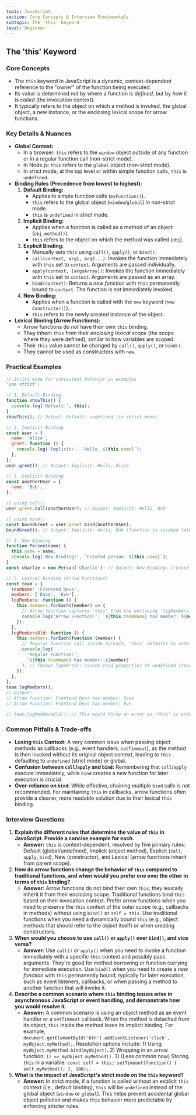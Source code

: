 ```yaml
---
topic: JavaScript
section: Core Concepts & Interview Fundamentals
subtopic: The 'this' Keyword
level: Beginner
---
```


## The 'this' Keyword

### Core Concepts

- The `this` keyword in JavaScript is a dynamic, context-dependent reference to the "owner" of the function being executed.
- Its value is determined not by where a function is _defined_, but by _how_ it is _called_ (the invocation context).
- It typically refers to the object on which a method is invoked, the global object, a new instance, or the enclosing lexical scope for arrow functions.

### Key Details & Nuances

- **Global Context:**
  - In a browser: `this` refers to the `window` object outside of any function or in a regular function call (non-strict mode).
  - In Node.js: `this` refers to the `global` object (non-strict mode).
  - In strict mode, at the top level or within simple function calls, `this` is `undefined`.
- **Binding Rules (Precedence from lowest to highest):**
  1.  **Default Binding:**
      - Applies to simple function calls (`myFunction()`).
      - `this` refers to the global object (`window`/`global`) in non-strict mode.
      - `this` is `undefined` in strict mode.
  2.  **Implicit Binding:**
      - Applies when a function is called as a method of an object (`obj.method()`).
      - `this` refers to the object on which the method was called (`obj`).
  3.  **Explicit Binding:**
      - Manually sets `this` using `call()`, `apply()`, or `bind()`.
      - `call(context, arg1, arg2...)`: Invokes the function immediately with `this` set to `context`. Arguments are passed individually.
      - `apply(context, [argsArray])`: Invokes the function immediately with `this` set to `context`. Arguments are passed as an array.
      - `bind(context)`: Returns a _new function_ with `this` permanently bound to `context`. The function is _not_ immediately invoked.
  4.  **New Binding:**
      - Applies when a function is called with the `new` keyword (`new Constructor()`).
      - `this` refers to the newly created instance of the object.
- **Lexical Binding (Arrow Functions):**
  - Arrow functions do _not_ have their own `this` binding.
  - They inherit `this` from their _enclosing lexical scope_ (the scope where they were defined), similar to how variables are scoped.
  - Their `this` value cannot be changed by `call()`, `apply()`, or `bind()`.
  - They cannot be used as constructors with `new`.

### Practical Examples

```javascript
// Strict mode for consistent behavior in examples
'use strict';

// 1. Default Binding
function showThis() {
  console.log('Default:', this);
}
showThis(); // Output: Default: undefined (in strict mode)

// 2. Implicit Binding
const user = {
  name: 'Alice',
  greet: function () {
    console.log('Implicit:', `Hello, ${this.name}`);
  },
};
user.greet(); // Output: Implicit: Hello, Alice

// 3. Explicit Binding
const anotherUser = {
  name: 'Bob',
};

// using call()
user.greet.call(anotherUser); // Output: Implicit: Hello, Bob

// using bind()
const boundGreet = user.greet.bind(anotherUser);
boundGreet(); // Output: Implicit: Hello, Bob (function is invoked later)

// 4. New Binding
function Person(name) {
  this.name = name;
  console.log('New Binding:', `Created person: ${this.name}`);
}
const charlie = new Person('Charlie'); // Output: New Binding: Created person: Charlie

// 5. Lexical Binding (Arrow Functions)
const team = {
  teamName: 'Frontend Devs',
  members: ['Dave', 'Eve'],
  logMembers: function () {
    this.members.forEach((member) => {
      // Arrow function captures 'this' from the enclosing 'logMembers' function (which is 'team')
      console.log('Arrow Function:', `${this.teamName} has member: ${member}`);
    });
  },
  logMembersOld: function () {
    this.members.forEach(function (member) {
      // Regular function call inside forEach, 'this' defaults to undefined in strict mode
      console.log(
        'Regular Function:',
        `${this.teamName} has member: ${member}`
      ); // Throws TypeError: Cannot read properties of undefined (reading 'teamName')
    });
  },
};
team.logMembers();
// Output:
// Arrow Function: Frontend Devs has member: Dave
// Arrow Function: Frontend Devs has member: Eve

// team.logMembersOld(); // This would throw an error as 'this' is undefined here
```

### Common Pitfalls & Trade-offs

- **Losing `this` Context:** A very common issue when passing object methods as callbacks (e.g., event handlers, `setTimeout`), as the method is then invoked without its original object context, leading to `this` defaulting to `undefined` (strict mode) or global.
- **Confusion between `call`/`apply` and `bind`:** Remembering that `call`/`apply` execute immediately, while `bind` creates a new function for later execution is crucial.
- **Over-reliance on `bind`:** While effective, chaining multiple `bind` calls is not recommended. For maintaining `this` in callbacks, arrow functions often provide a cleaner, more readable solution due to their lexical `this` binding.

### Interview Questions

1.  **Explain the different rules that determine the value of `this` in JavaScript. Provide a concise example for each.**
    - **Answer:** `this` is context-dependent, resolved by five primary rules: Default (global/undefined), Implicit (object method), Explicit (`call`, `apply`, `bind`), New (constructor), and Lexical (arrow functions inherit from parent scope).
2.  **How do arrow functions change the behavior of `this` compared to traditional functions, and when would you prefer one over the other in terms of `this` binding?**
    - **Answer:** Arrow functions do not bind their own `this`; they lexically inherit it from their enclosing scope. Traditional functions bind `this` based on their invocation context. Prefer arrow functions when you need to preserve the `this` context of the outer scope (e.g., callbacks in methods) without using `bind()` or `self = this`. Use traditional functions when you need a dynamically bound `this` (e.g., object methods that should refer to the object itself) or when creating constructors.
3.  **When would you choose to use `call()` or `apply()` over `bind()`, and vice versa?**
    - **Answer:** Use `call()` or `apply()` when you need to invoke a function immediately with a specific `this` context and possibly pass arguments. They're good for method borrowing or function currying for immediate execution. Use `bind()` when you need to create a _new function_ with `this` permanently bound, typically for later execution, such as event listeners, callbacks, or when passing a method to another function that will invoke it.
4.  **Describe a common scenario where `this` binding issues arise in asynchronous JavaScript or event handling, and demonstrate how you would resolve it.**
    - **Answer:** A common scenario is using an object method as an event handler or a `setTimeout` callback. When the method is detached from its object, `this` inside the method loses its implicit binding. For example, `document.getElementById('btn').addEventListener('click', myObject.myMethod);`. Resolution options include: 1) Using `myObject.myMethod.bind(myObject)`. 2) Wrapping in an arrow function: `() => myObject.myMethod()`. 3) (Less common now) Storing `this` in a variable: `const self = this; setTimeout(function() { self.myMethod(); }, 100);`.
5.  **What is the impact of JavaScript's strict mode on the `this` keyword?**
    - **Answer:** In strict mode, if a function is called without an explicit `this` context (i.e., default binding), `this` will be `undefined` instead of the global object (`window` or `global`). This helps prevent accidental global object pollution and makes `this` behavior more predictable by enforcing stricter rules.
